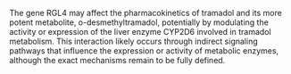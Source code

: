 The gene RGL4 may affect the pharmacokinetics of tramadol and its more potent metabolite, o-desmethyltramadol, potentially by modulating the activity or expression of the liver enzyme CYP2D6 involved in tramadol metabolism. This interaction likely occurs through indirect signaling pathways that influence the expression or activity of metabolic enzymes, although the exact mechanisms remain to be fully defined.